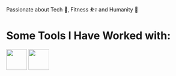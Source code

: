 Passionate about Tech 🤖, Fitness ⛹️‍♀️  and Humanity 🌱

<h1>Some Tools I Have Worked with: </h1>
<p align="left">
    <img src="https://cdn.jsdelivr.net/gh/devicons/devicon/icons/html5/html5-original-wordmark.svg"  width="55" height="55" />
    <img src="https://cdn.jsdelivr.net/gh/devicons/devicon/icons/tailwindcss/tailwindcss-plain.svg" width="55" height="55" />

</p>

